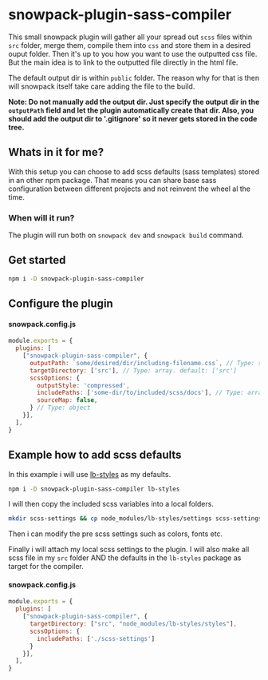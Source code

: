 # snowpack-plugin-sass-compiler
This small snowpack plugin will gather all your spread out `scss` files within `src` folder, merge them, compile them into `css` and store them in a desired ouput folder. Then it's up to you how you want to use the outputted css file. But the main idea is to link to the outputted file directly in the html file.

The default output dir is within `public` folder. The reason why for that is then will snowpack itself take care adding the file to the build.

**Note: Do not manually add the output dir. Just specify the output dir in the `outputPath` field and let the plugin automatically create that dir. Also, you should add the output dir to '.gitignore' so it never gets stored in the code tree.**

## Whats in it for me?
With this setup you can choose to add scss defaults (sass templates) stored in an other npm package. That means you can share base sass configuration between different projects and not reinvent the wheel al the time.

### When will it run?
The plugin will run both on `snowpack dev` and `snowpack build` command.

## Get started
```bash
npm i -D snowpack-plugin-sass-compiler
```

## Configure the plugin

#### snowpack.config.js
```js
module.exports = {
  plugins: [
    ["snowpack-plugin-sass-compiler", {
      outputPath: `some/desired/dir/including-filename.css`, // Type: string, default: public/css-site/styles.css
      targetDirectory: ['src'], // Type: array. default: ['src']
      scssOptions: {
        outputStyle: 'compressed',
        includePaths: ['some-dir/to/included/scss/docs'], // Type: array. files where to locate included scss documents
        sourceMap: false,
      } // Type: object
    }],
  ],
}
```


## Example how to add scss defaults
In this example i will use [lb-styles](https://www.npmjs.com/package/lb-styles) as my defaults.

```bash
npm i -D snowpack-plugin-sass-compiler lb-styles
```

I will then copy the included scss variables into a local folders.
 ```bash
mkdir scss-settings && cp node_modules/lb-styles/settings scss-settings
```
Then i can modify the pre scss settings such as colors, fonts etc.

Finally i will attach my local scss settings to the plugin. I will also make all scss file in my `src` folder AND the defaults in the `lb-styles` package as target for the compiler.

#### snowpack.config.js
```js
module.exports = {
  plugins: [
    ["snowpack-plugin-sass-compiler", {
      targetDirectory: ["src", "node_modules/lb-styles/styles"],
      scssOptions: {
        includePaths: ['./scss-settings']
      }
    }],
  ],
}
```
